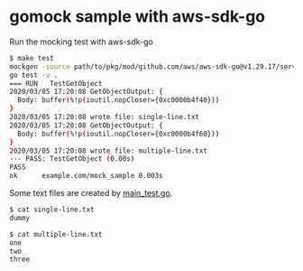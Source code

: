 # gomock sample with aws-sdk-go

Run the mocking test with aws-sdk-go

```bash
$ make test
mockgen -source path/to/pkg/mod/github.com/aws/aws-sdk-go@v1.29.17/service/s3/s3iface/interface.go -package main -destination ./mockS3.go
go test -v .
=== RUN   TestGetObject
2020/03/05 17:20:08 GetObjectOutput: {
  Body: buffer(%!p(ioutil.nopCloser={0xc0000b4f40}))
}
2020/03/05 17:20:08 wrote file: single-line.txt
2020/03/05 17:20:08 GetObjectOutput: {
  Body: buffer(%!p(ioutil.nopCloser={0xc0000b4f60}))
}
2020/03/05 17:20:08 wrote file: multiple-line.txt
--- PASS: TestGetObject (0.00s)
PASS
ok  	example.com/mock_sample	0.003s
```

Some text files are created by [main_test.go](./main_test.go).

```bash
$ cat single-line.txt 
dummy

$ cat multiple-line.txt 
one
two
three
```
